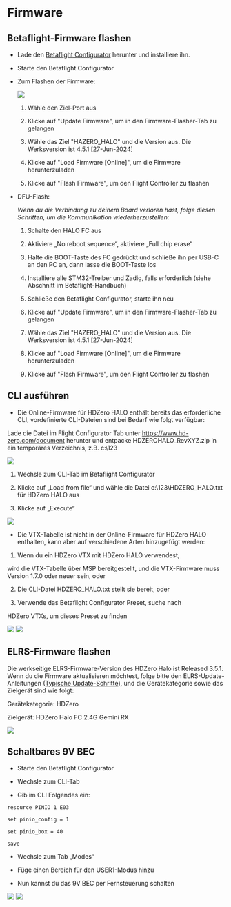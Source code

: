 # Firmware

## Betaflight-Firmware flashen

- Lade den [Betaflight Configurator](https://github.com/betaflight/betaflight-configurator/releases/tag/10.10.0) herunter und installiere ihn.

- Starte den Betaflight Configurator

- Zum Flashen der Firmware: 

    <img src="/halomedia/image23.jpg" id="image23">

    1) Wähle den Ziel-Port aus

    2) Klicke auf "Update Firmware", um in den Firmware-Flasher-Tab zu gelangen

    3) Wähle das Ziel "HAZERO_HALO" und die Version aus. Die Werksversion ist 4.5.1 [27-Jun-2024]

    4) Klicke auf "Load Firmware [Online]", um die Firmware herunterzuladen

    5) Klicke auf "Flash Firmware", um den Flight Controller zu flashen

- DFU-Flash:

    *Wenn du die Verbindung zu deinem Board verloren hast, folge diesen Schritten, um die Kommunikation wiederherzustellen:*

    1)    Schalte den HALO FC aus

    2)    Aktiviere „No reboot sequence“, aktiviere „Full chip erase“

    3)    Halte die BOOT-Taste des FC gedrückt und schließe ihn per USB-C an den PC an, dann lasse die BOOT-Taste los

    4)    Installiere alle STM32-Treiber und Zadig, falls erforderlich (siehe Abschnitt im Betaflight-Handbuch)

    5)    Schließe den Betaflight Configurator, starte ihn neu

    6)    Klicke auf "Update Firmware", um in den Firmware-Flasher-Tab zu gelangen

    7)    Wähle das Ziel "HAZERO_HALO" und die Version aus. Die Werksversion ist 4.5.1 [27-Jun-2024]

    8)    Klicke auf "Load Firmware [Online]", um die Firmware herunterzuladen

    9)    Klicke auf "Flash Firmware", um den Flight Controller zu flashen

## CLI ausführen

- Die Online-Firmware für HDZero HALO enthält bereits das erforderliche CLI, vordefinierte CLI-Dateien sind bei Bedarf wie folgt verfügbar:

Lade die Datei im Flight Configurator Tab unter https://www.hd-zero.com/document herunter und entpacke HDZEROHALO_RevXYZ.zip in ein temporäres Verzeichnis, z.B. c:\123

<img src="/halomedia/image24.png" id="image24">

1)  Wechsle zum CLI-Tab im Betaflight Configurator

2)  Klicke auf „Load from file“ und wähle die Datei c:\123\HDZERO_HALO.txt für HDZero HALO aus

3)  Klicke auf „Execute“

<img src="/halomedia/image25.png" id="image25">

- Die VTX-Tabelle ist nicht in der Online-Firmware für HDZero HALO enthalten, kann aber auf verschiedene Arten hinzugefügt werden:

1)  Wenn du ein HDZero VTX mit HDZero HALO verwendest,

wird die VTX-Tabelle über MSP bereitgestellt, und die VTX-Firmware muss Version 1.7.0 oder neuer sein, oder

2)  Die CLI-Datei HDZERO_HALO.txt stellt sie bereit, oder

3)  Verwende das Betaflight Configurator Preset, suche nach

HDZero VTXs, um dieses Preset zu finden

<img src="/halomedia/image26.png" id="image26">

<img src="/halomedia/image27.png" id="image27">

## ELRS-Firmware flashen

Die werkseitige ELRS-Firmware-Version des HDZero Halo ist Released 3.5.1. Wenn du die Firmware aktualisieren möchtest, folge bitte den ELRS-Update-Anleitungen ([Typische Update-Schritte](https://www.expresslrs.org/quick-start/receivers/updating/)), und die Gerätekategorie sowie das Zielgerät sind wie folgt:

Gerätekategorie: HDZero

Zielgerät: HDZero Halo FC 2.4G Gemini RX

<img src="/halomedia/image28.jpg" id="image28"><div class="page"></div>

## Schaltbares 9V BEC

- Starte den Betaflight Configurator

- Wechsle zum CLI-Tab

- Gib im CLI Folgendes ein:
```shell
resource PINIO 1 E03

set pinio_config = 1

set pinio_box = 40

save
```
- Wechsle zum Tab „Modes“

- Füge einen Bereich für den USER1-Modus hinzu

- Nun kannst du das 9V BEC per Fernsteuerung schalten

<img src="/halomedia/image29.jpeg" id="image29">

<img src="/halomedia/image30.jpeg" id="image30">